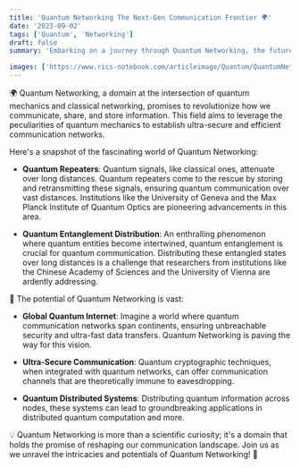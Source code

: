 ```yaml
---
title: 'Quantum Networking The Next-Gen Communication Frontier 🌍'
date: '2023-09-02'
tags: ['Quantum', 'Networking']
draft: false
summary: 'Embarking on a journey through Quantum Networking, the future of secure and efficient communication!'

images: ['https://www.rics-notebook.com/articleimage/Quantum/QuantumNetworking.webp']
---
```


🌍 Quantum Networking, a domain at the intersection of quantum mechanics and classical networking, promises to revolutionize how we communicate, share, and store information. This field aims to leverage the peculiarities of quantum mechanics to establish ultra-secure and efficient communication networks.

Here's a snapshot of the fascinating world of Quantum Networking:

- **Quantum Repeaters**: Quantum signals, like classical ones, attenuate over long distances. Quantum repeaters come to the rescue by storing and retransmitting these signals, ensuring quantum communication over vast distances. Institutions like the University of Geneva and the Max Planck Institute of Quantum Optics are pioneering advancements in this area.

- **Quantum Entanglement Distribution**: An enthralling phenomenon where quantum entities become intertwined, quantum entanglement is crucial for quantum communication. Distributing these entangled states over long distances is a challenge that researchers from institutions like the Chinese Academy of Sciences and the University of Vienna are ardently addressing.

🌌 The potential of Quantum Networking is vast:

- **Global Quantum Internet**: Imagine a world where quantum communication networks span continents, ensuring unbreachable security and ultra-fast data transfers. Quantum Networking is paving the way for this vision.

- **Ultra-Secure Communication**: Quantum cryptographic techniques, when integrated with quantum networks, can offer communication channels that are theoretically immune to eavesdropping.

- **Quantum Distributed Systems**: Distributing quantum information across nodes, these systems can lead to groundbreaking applications in distributed quantum computation and more.

💡 Quantum Networking is more than a scientific curiosity; it's a domain that holds the promise of reshaping our communication landscape. Join us as we unravel the intricacies and potentials of Quantum Networking! 🚀
